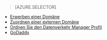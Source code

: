 > [AZURE.SELECTOR]
- [Erwerben einer Domäne](../article/app-service-web/custom-dns-web-site-buydomains-web-app.md)
- [Zuordnen einer externen Domäne](../article/app-service-web/web-sites-custom-domain-name.md)
- [Ordnen Sie den Datenverkehr Manager Profil](../article/app-service-web/web-sites-traffic-manager-custom-domain-name.md)
- [GoDaddy](../article/app-service-web/web-sites-godaddy-custom-domain-name.md)